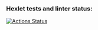 ### Hexlet tests and linter status:
[![Actions Status](https://github.com/Evgeny111111/frontend-project-12/actions/workflows/hexlet-check.yml/badge.svg)](https://github.com/Evgeny111111/frontend-project-12/actions)